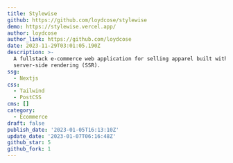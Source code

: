 ```yaml
---
title: Stylewise
github: https://github.com/loydcose/stylewise
demo: https://stylewise.vercel.app/
author: loydcose
author_link: https://github.com/loydcose
date: 2023-11-29T03:01:05.190Z
description: >-
  A fullstack e-commerce web application for selling apparel built with
  server-side rendering (SSR).
ssg:
  - Nextjs
css:
  - Tailwind
  - PostCSS
cms: []
category:
  - Ecommerce
draft: false
publish_date: '2023-01-05T16:13:10Z'
update_date: '2023-01-07T06:16:48Z'
github_star: 5
github_fork: 1
---
```

